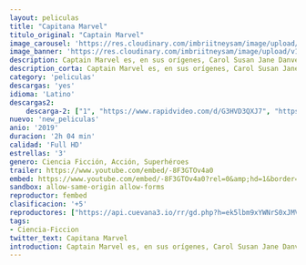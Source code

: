 ```yaml
---
layout: peliculas
title: "Capitana Marvel"
titulo_original: "Captain Marvel"
image_carousel: 'https://res.cloudinary.com/imbriitneysam/image/upload/v1555715089/capitana-poster-min.jpg'
image_banner: 'https://res.cloudinary.com/imbriitneysam/image/upload/v1555715091/capitana-banner-min.jpg'
description: Captain Marvel es, en sus orígenes, Carol Susan Jane Danvers, la hermana mayor de tres hermanos criados en una familia tradicional de Boston. Durante años tuvo que soportar el machismo de su padre hasta cumplir los 18, donde se alistó en la Fuerza Aérea de Estados Unidos, para convertirse en piloto.
description_corta: Captain Marvel es, en sus orígenes, Carol Susan Jane Danvers, la hermana mayor de tres hermanos criados en una familia tradicional de Boston. Durante años tuvo que soportar el machismo de su padre hasta...
category: 'peliculas'
descargas: 'yes'
idioma: 'Latino'
descargas2:
    descarga-2: ["1", "https://www.rapidvideo.com/d/G3HVD3QXJ7", "https://www.google.com/s2/favicons?domain=www.rapidvideo.com","RapidVideo","https://res.cloudinary.com/imbriitneysam/image/upload/v1541473684/mexico.png", "Latino", "Full HD"]
nuevo: 'new_peliculas'
anio: '2019'
duracion: '2h 04 min'
calidad: 'Full HD'
estrellas: '3'
genero: Ciencia Ficción, Acción, Superhéroes
trailer: https://www.youtube.com/embed/-8F3GTOv4a0
embed: https://www.youtube.com/embed/-8F3GTOv4a0?rel=0&amp;hd=1&border=0&wmode=opaque&enablejsapi=1&modestbranding=1&controls=1&showinfo=1
sandbox: allow-same-origin allow-forms
reproductor: fembed
clasificacion: '+5'
reproductores: ["https://api.cuevana3.io/rr/gd.php?h=ek5lbm9xYWNrS0xJMVp5b21KREk0dFBLbjVkaHhkRGdrOG1jbnBpUnhhS1ZuSGgrZzZhMnBkdlhvV2lxbTQ3aHA2aWNtNUxYeXVtVXlXdWZoYlhPNUpXU3FadVkyUT09"]
tags:
- Ciencia-Ficcion
twitter_text: Capitana Marvel
introduction: Captain Marvel es, en sus orígenes, Carol Susan Jane Danvers, la hermana mayor de tres hermanos criados en una familia tradicional de Boston. Durante años tuvo que soportar el machismo de su padre hasta cumplir los 18, donde se alistó en la Fuerza Aérea de Estados Unidos, para convertirse en piloto.
---
```












